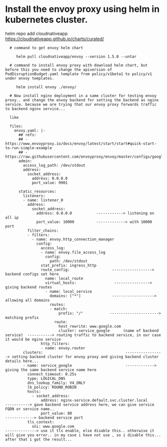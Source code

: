# Install the envoy proxy using helm in kubernetes cluster.

   helm repo add cloudnativeapp https://cloudnativeapp.github.io/charts/curated/
   
      # command to get envoy helm chart   
      
         helm pull cloudnativeapp/envoy --version 1.5.0 --untar 
      
      # command to install envoy proxy with download helm chart, but before this you need to change the apiversion of PodDisruptionBudget.yaml template from policy/v1beta1 to policy/v1 under envoy templates.
         
         helm install envoy ./envoy/ 
      
      # Now install nginx deployment in a same cluster for testing envoy proxy.. and change the envoy backend for setting the backend as nginx service. because we are trying that our envoy proxy forwards traffic to backend nginx service...

      like    
      
      files:
        envoy.yaml: |-
          ## refs:
          ## - https://www.envoyproxy.io/docs/envoy/latest/start/start#quick-start-to-run-simple-example
          ## - https://raw.githubusercontent.com/envoyproxy/envoy/master/configs/google_com_proxy.v2.yaml
          admin:
            access_log_path: /dev/stdout
            address:
              socket_address:
                address: 0.0.0.0
                port_value: 9901
      
          static_resources:
            listeners:
            - name: listener_0
              address:
                socket_address:
                  address: 0.0.0.0           ------------> listening on all ip 
                  port_value: 10000          -------------> with 10000 port
              filter_chains:
              - filters:
                - name: envoy.http_connection_manager
                  config:
                    access_log:
                    - name: envoy.file_access_log
                      config:
                        path: /dev/stdout
                    stat_prefix: ingress_http
                    route_config:                   ------------------> backend configs set here
                      name: local_route
                      virtual_hosts:                 ----------------> giving backend routes
                      - name: local_service
                        domains: ["*"]              -------------------> allowing all domains
                        routes:
                        - match:
                            prefix: "/"            ----------------------> matching prefix
                          route:
                            host_rewrite: www.google.com
                            cluster: service_google      (name of backend service)  -----------> routing traffic to backend service, in our case it would be nginx service
                    http_filters:
                    - name: envoy.router
            clusters:                                     -----------------> setting backend cluster for envoy proxy and giving backend cluster details here...
            - name: service_google                        -------------> giving the same backend service name here     
              connect_timeout: 0.25s
              type: LOGICAL_DNS
              dns_lookup_family: V4_ONLY
              lb_policy: ROUND_ROBIN
              hosts:
                - socket_address:
                    address: nginx-service.default.svc.cluster.local            -----------> gave backend service address here, we can give service FQDN or service name..
                    port_value: 80                                              -------------> backend service port
              tls_context:
                sni: www.google.com                                             --------------> use it tls enable, else disable this.. otherwise it will give you error.. in my case i have not use , so i disable this... after that i got the result...  
              
